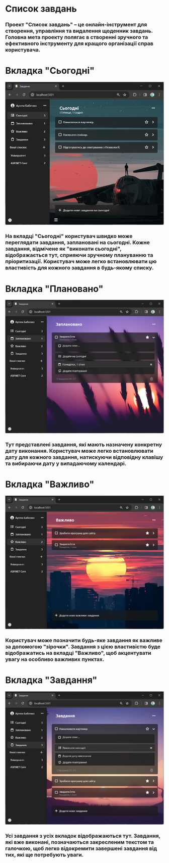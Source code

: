 
# Список завдань
### Проект "Список завдань" – це онлайн-інструмент для створення, управління та видалення щоденник завдань. Головна мета проекту полягає в створенні зручного та ефективного інструменту для кращого організації справ користувача.

# Вкладка "Сьогодні"
![Фото вкладки сьогодні](Screenshots/today.jpg)
### На вкладці "Сьогодні" користувач швидко може переглядати завдання, заплановані на сьогодні. Кожне завдання, відмічене як "виконати сьогодні", відображається тут, сприяючи зручному плануванню та пріоритизації. Користувач може легко встановлювати цю властивість для кожного завдання в будь-якому списку.

# Вкладка "Плановано"
![Фото вкладки плановано](Screenshots/planed.jpg)
### Тут представлені завдання, які мають назначену конкретну дату виконання. Користувач може легко встановлювати дату для кожного завдання, натискуючи відповідну клавішу та вибираючи дату у випадаючому календарі. 

# Вкладка "Важливо"
![Фото вкладки важливо](Screenshots/important.jpg)
### Користувач може позначити будь-яке завдання як важливе за допомогою "зірочки". Завдання з цією властивістю буде відображатись на вкладці "Важливо", щоб акцентувати увагу на особливо важливих пунктах.

# Вкладка "Завдання"
![Фото вкладки важливо](Screenshots/tasks.jpg)
### Усі завдання з усіх вкладок відображаються тут. Завдання, які вже виконані, позначаються закресленим текстом та галочкою, щоб легко відокремити завершені завдання від тих, які ще потребують уваги.

